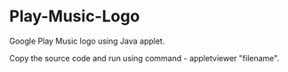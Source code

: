# Play-Music-Logo
Google Play Music logo using Java applet.

Copy the source code and run using command -
appletviewer "filename".
